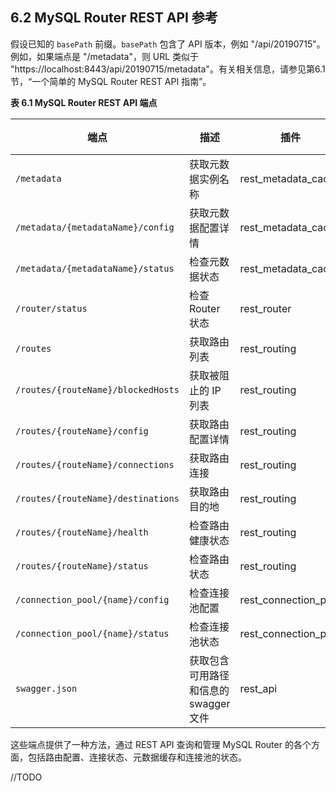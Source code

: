 ## 6.2 MySQL Router REST API 参考

假设已知的 `basePath` 前缀。`basePath` 包含了 API 版本，例如 "/api/20190715"。例如，如果端点是 "/metadata"，则 URL 类似于 "https://localhost:8443/api/20190715/metadata"。有关相关信息，请参见第6.1节，“一个简单的 MySQL Router REST API 指南”。

**表 6.1 MySQL Router REST API 端点**

| 端点                               | 描述                                  | 插件                 | 方法 |
| ---------------------------------- | ------------------------------------- | -------------------- | ---- |
| `/metadata`                        | 获取元数据实例名称                    | rest_metadata_cache  | GET  |
| `/metadata/{metadataName}/config`  | 获取元数据配置详情                    | rest_metadata_cache  | GET  |
| `/metadata/{metadataName}/status`  | 检查元数据状态                        | rest_metadata_cache  | GET  |
| `/router/status`                   | 检查 Router 状态                      | rest_router          | GET  |
| `/routes`                          | 获取路由列表                          | rest_routing         | GET  |
| `/routes/{routeName}/blockedHosts` | 获取被阻止的 IP 列表                  | rest_routing         | GET  |
| `/routes/{routeName}/config`       | 获取路由配置详情                      | rest_routing         | GET  |
| `/routes/{routeName}/connections`  | 获取路由连接                          | rest_routing         | GET  |
| `/routes/{routeName}/destinations` | 获取路由目的地                        | rest_routing         | GET  |
| `/routes/{routeName}/health`       | 检查路由健康状态                      | rest_routing         | GET  |
| `/routes/{routeName}/status`       | 检查路由状态                          | rest_routing         | GET  |
| `/connection_pool/{name}/config`   | 检查连接池配置                        | rest_connection_pool | GET  |
| `/connection_pool/{name}/status`   | 检查连接池状态                        | rest_connection_pool | GET  |
| `swagger.json`                     | 获取包含可用路径和信息的 swagger 文件 | rest_api             | GET  |

这些端点提供了一种方法，通过 REST API 查询和管理 MySQL Router 的各个方面，包括路由配置、连接状态、元数据缓存和连接池的状态。

//TODO